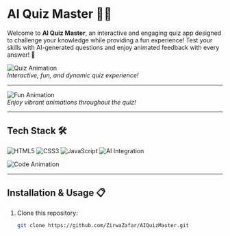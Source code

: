 # AI Quiz Master 🤖💡

Welcome to **AI Quiz Master**, an interactive and engaging quiz app designed to challenge your knowledge while providing a fun experience! Test your skills with AI-generated questions and enjoy animated feedback with every answer! 🚀

![Quiz Animation](https://media.giphy.com/media/l0HlNQ03J5JxX6lva/giphy.gif)  
*Interactive, fun, and dynamic quiz experience!*

---


![Fun Animation](https://media.giphy.com/media/1BcfiGlOGXzQ07znZG/giphy.gif)  
*Enjoy vibrant animations throughout the quiz!*

---

## Tech Stack 🛠️

![HTML5](https://img.shields.io/badge/HTML5-red?style=for-the-badge&logo=html5)
![CSS3](https://img.shields.io/badge/CSS3-blue?style=for-the-badge&logo=css3)
![JavaScript](https://img.shields.io/badge/JavaScript-yellow?style=for-the-badge&logo=javascript)
![AI Integration](https://img.shields.io/badge/AI-Integration-purple?style=for-the-badge&logo=artificial-intelligence)

![Code Animation](https://media.giphy.com/media/fAnzw6YK33jMwzp5wp/giphy.gif)

---



## Installation & Usage 📋

1. Clone this repository:
   ```bash
   git clone https://github.com/ZirwaZafar/AIQuizMaster.git
